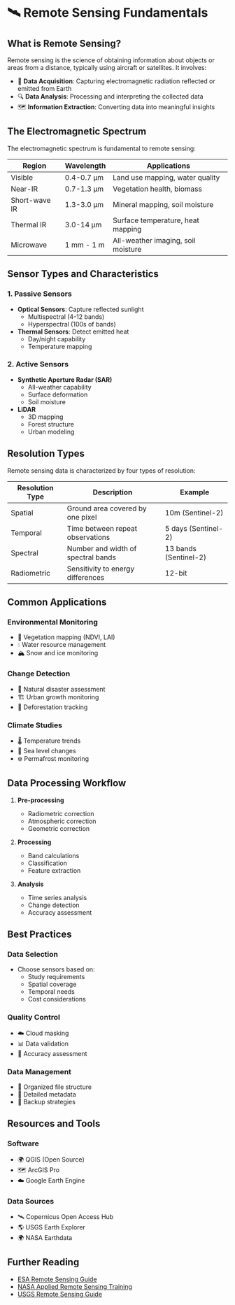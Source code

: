# 🛰️ Remote Sensing Fundamentals

## What is Remote Sensing?

Remote sensing is the science of obtaining information about objects or areas from a distance, typically using aircraft or satellites. It involves:

- 📡 **Data Acquisition**: Capturing electromagnetic radiation reflected or emitted from Earth
- 🔍 **Data Analysis**: Processing and interpreting the collected data
- 🗺️ **Information Extraction**: Converting data into meaningful insights

## The Electromagnetic Spectrum

The electromagnetic spectrum is fundamental to remote sensing:

| Region | Wavelength | Applications |
|--------|------------|--------------|
| Visible | 0.4-0.7 μm | Land use mapping, water quality |
| Near-IR | 0.7-1.3 μm | Vegetation health, biomass |
| Short-wave IR | 1.3-3.0 μm | Mineral mapping, soil moisture |
| Thermal IR | 3.0-14 μm | Surface temperature, heat mapping |
| Microwave | 1 mm - 1 m | All-weather imaging, soil moisture |

## Sensor Types and Characteristics

### 1. Passive Sensors
- **Optical Sensors**: Capture reflected sunlight
    - Multispectral (4-12 bands)
    - Hyperspectral (100s of bands)
- **Thermal Sensors**: Detect emitted heat
    - Day/night capability
    - Temperature mapping

### 2. Active Sensors
- **Synthetic Aperture Radar (SAR)**
    - All-weather capability
    - Surface deformation
    - Soil moisture
- **LiDAR**
    - 3D mapping
    - Forest structure
    - Urban modeling

## Resolution Types

Remote sensing data is characterized by four types of resolution:

| Resolution Type | Description | Example |
|----------------|-------------|----------|
| Spatial | Ground area covered by one pixel | 10m (Sentinel-2) |
| Temporal | Time between repeat observations | 5 days (Sentinel-2) |
| Spectral | Number and width of spectral bands | 13 bands (Sentinel-2) |
| Radiometric | Sensitivity to energy differences | 12-bit |

## Common Applications

### Environmental Monitoring
- 🌳 Vegetation mapping (NDVI, LAI)
- 💧 Water resource management
- 🏔️ Snow and ice monitoring

### Change Detection
- 🌋 Natural disaster assessment
- 🏗️ Urban growth monitoring
- 🌲 Deforestation tracking

### Climate Studies
- 🌡️ Temperature trends
- 🌊 Sea level changes
- ❄️ Permafrost monitoring

## Data Processing Workflow

1. **Pre-processing**
    - Radiometric correction
    - Atmospheric correction
    - Geometric correction

2. **Processing**
    - Band calculations
    - Classification
    - Feature extraction

3. **Analysis**
    - Time series analysis
    - Change detection
    - Accuracy assessment

## Best Practices

### Data Selection
- Choose sensors based on:
    - Study requirements
    - Spatial coverage
    - Temporal needs
    - Cost considerations

### Quality Control
- ☁️ Cloud masking
- 📊 Data validation
- 🎯 Accuracy assessment

### Data Management
- 📁 Organized file structure
- 📝 Detailed metadata
- 💾 Backup strategies

## Resources and Tools

### Software
- 🌍 QGIS (Open Source)
- 🗺️ ArcGIS Pro
- ☁️ Google Earth Engine

### Data Sources
- 🛰️ Copernicus Open Access Hub
- 🌎 USGS Earth Explorer
- 🌍 NASA Earthdata

## Further Reading
- [ESA Remote Sensing Guide](https://earth.esa.int/web/guest/home)
- [NASA Applied Remote Sensing Training](https://appliedsciences.nasa.gov/what-we-do/capacity-building/arset)
- [USGS Remote Sensing Guide](https://www.usgs.gov/core-science-systems/nli/landsat)
